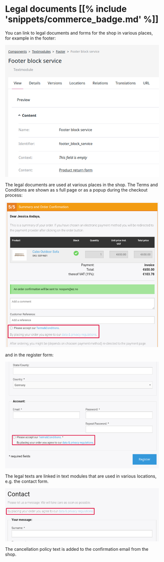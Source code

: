 # Legal documents [[% include 'snippets/commerce_badge.md' %]]

You can link to legal documents and forms for the shop in various places, for example in the footer:

![](img/legal_footer.png)

The legal documents are used at various places in the shop. The Terms and Conditions are shown as s full page or as a popup during the checkout process:

![](img/legal_checkout.png)

and in the register form:

![](img/legal_register.png)

The legal texts are linked in text modules that are used in various locations, e.g. the contact form.

![](img/legal_contact.png)

The cancellation policy text is added to the confirmation email from the shop.

